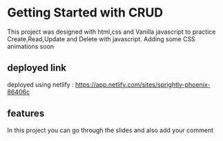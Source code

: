 # Getting Started with CRUD 
This project was designed with html,css and Vanilla javascript to practice Create,Read,Update and Delete with javascript.
Adding some CSS animations soon

## deployed link
deployed using netlify :
https://app.netlify.com/sites/sprightly-phoenix-86406c

## features
In this project you can go through the slides and also add your comment